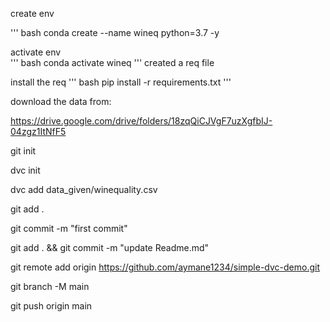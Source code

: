 create env 

''' bash
 conda create --name wineq python=3.7 -y    


activate env    
''' bash 
conda activate wineq
'''
created a req file 

install the req 
''' bash
pip install -r requirements.txt
'''


download the data from:

https://drive.google.com/drive/folders/18zqQiCJVgF7uzXgfbIJ-04zgz1ItNfF5

git init 

dvc init 

dvc add data_given/winequality.csv

git add . 

git commit -m "first commit" 

git add . && git commit -m "update Readme.md" 


git remote add origin https://github.com/aymane1234/simple-dvc-demo.git



git branch -M main


git push origin main
